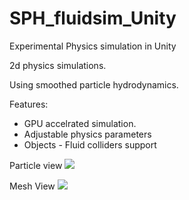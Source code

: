 # SPH_fluidsim_Unity

Experimental Physics simulation in Unity

2d physics simulations.

Using smoothed particle hydrodynamics.

Features:

* GPU accelrated simulation.
* Adjustable physics parameters
* Objects - Fluid colliders support

Particle view
<img src="https://raw.githubusercontent.com/anhmiuhv/SPH_fluidsim_Unity/master/particle.PNG"  />

Mesh View
<img src="https://raw.githubusercontent.com/anhmiuhv/SPH_fluidsim_Unity/master/mesh.PNG"  />
